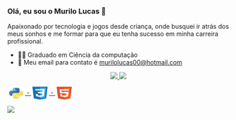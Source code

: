 ### Olá, eu sou o Murilo Lucas 👋

Apaixonado por tecnologia e jogos desde criança, onde busquei ir atrás dos meus sonhos e me formar para que eu tenha sucesso em minha carreira profissional.


- 👨‍🎓 Graduado em Ciência da computação
- 📧 Meu email para contato é murilolucas00@hotmail.com

<div align="center">
  <a href="https://github.com/MuriloLucas1">
  <img height="180em" src="https://github-readme-stats-sigma-five.vercel.app/api?username=MuriloLucas1&show_icons=true&theme=dracula&include_all_commits=true&count_private=false"/>
    
  <img height="170em" src="https://github-readme-stats-sigma-five.vercel.app/api/top-langs/?username=MuriloLucas1&layout=compact&langs_count=7&theme=dracula"/>
</div>



<img align="center" alt="Rafa-Python" height="30" width="40" src="https://raw.githubusercontent.com/devicons/devicon/master/icons/python/python-original.svg"> - <img align="center" alt="Rafa-CSS" height="30" width="40" src="https://raw.githubusercontent.com/devicons/devicon/master/icons/css3/css3-original.svg"> - <img align="center" alt="Rafa-HTML" height="30" width="40" src="https://raw.githubusercontent.com/devicons/devicon/master/icons/html5/html5-original.svg">
          
          

<div>
<a href="https://www.linkedin.com/in/murilo-lucas-4263641a5/" target="_blank"><img src="https://img.shields.io/badge/-LinkedIn-%230077B5?style=for-the-badge&logo=linkedin&logoColor=white" target="_blank"></a>
</div>           
